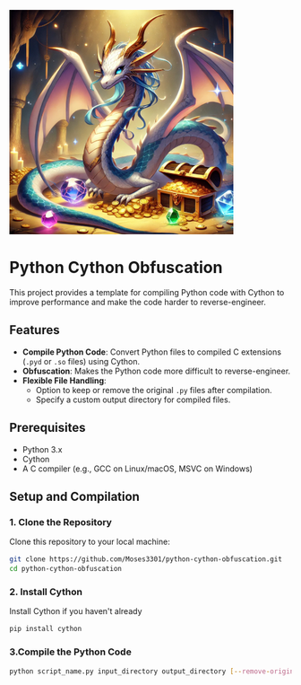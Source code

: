 ﻿![Dragon Guarding Treasure](images/dragon.png)

# Python Cython Obfuscation

This project provides a template for compiling Python code with Cython to improve performance and make the code harder to reverse-engineer.

## Features

- **Compile Python Code**: Convert Python files to compiled C extensions (`.pyd` or `.so` files) using Cython.
- **Obfuscation**: Makes the Python code more difficult to reverse-engineer.
- **Flexible File Handling**:
  - Option to keep or remove the original `.py` files after compilation.
  - Specify a custom output directory for compiled files.

## Prerequisites

- Python 3.x
- Cython
- A C compiler (e.g., GCC on Linux/macOS, MSVC on Windows)

## Setup and Compilation

### 1. Clone the Repository

Clone this repository to your local machine:

```bash
git clone https://github.com/Moses3301/python-cython-obfuscation.git
cd python-cython-obfuscation
```

### 2. Install Cython

Install Cython if you haven't already

```bash
pip install cython
```

### 3.Compile the Python Code

```bash
python script_name.py input_directory output_directory [--remove-originals]
```

